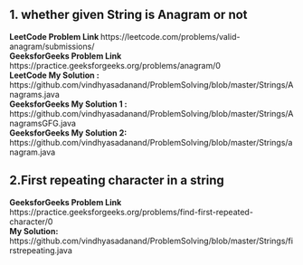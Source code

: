 <h2> 1. whether given String is Anagram or not </h2>
<b>LeetCode Problem Link </b> https://leetcode.com/problems/valid-anagram/submissions/ <br>
<b>GeeksforGeeks Problem Link </b> https://practice.geeksforgeeks.org/problems/anagram/0 <br>
<b>LeetCode My Solution : </b> https://github.com/vindhyasadanand/ProblemSolving/blob/master/Strings/Anagrams.java <br>
<b>GeeksforGeeks My Solution 1 : </b>https://github.com/vindhyasadanand/ProblemSolving/blob/master/Strings/AnagramsGFG.java <br>
<b>GeeksforGeeks My Solution 2: </b>https://github.com/vindhyasadanand/ProblemSolving/blob/master/Strings/anagram.java <br>

<h2> 2.First repeating character in a string </h2>
<b>GeeksforGeeks Problem Link </b>https://practice.geeksforgeeks.org/problems/find-first-repeated-character/0 <br>
<b> My Solution: </b> https://github.com/vindhyasadanand/ProblemSolving/blob/master/Strings/firstrepeating.java<br>





